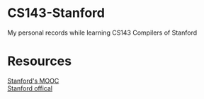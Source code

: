 # CS143-Stanford
My personal records while learning CS143 Compilers of Stanford

# Resources
[Stanford's MOOC](https://lagunita.stanford.edu/courses/Engineering/Compilers/Fall2014/info)  
[Stanford offical](http://web.stanford.edu/class/cs143/)

